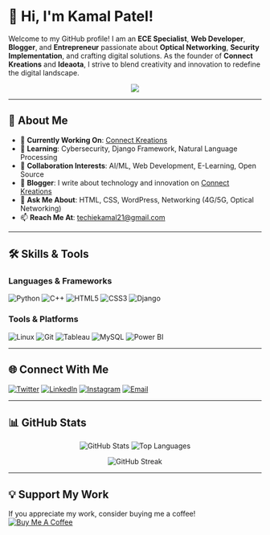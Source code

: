 # 👋 Hi, I'm Kamal Patel!

Welcome to my GitHub profile! I am an **ECE Specialist**, **Web Developer**, **Blogger**, and **Entrepreneur** passionate about **Optical Networking**, **Security Implementation**, and crafting digital solutions. As the founder of **Connect Kreations** and **Ideaota**, I strive to blend creativity and innovation to redefine the digital landscape.

<p align="center">
  <img src="https://readme-typing-svg.demolab.com?font=Fira+Code&weight=500&size=26&pause=1000&color=00F7FF&center=true&vCenter=true&width=435&lines=Welcome+to+My+GitHub!;Web+Developer+%7C+Network+Engineer;Entrepreneur+%7C+Freelancer+%7C+Blogger;Let's+Collaborate+and+Innovate!">
</p>

---

## 🚀 About Me
- 🔭 **Currently Working On**: [Connect Kreations](https://www.connectkreations.com)  
- 🌱 **Learning**: Cybersecurity, Django Framework, Natural Language Processing  
- 👯 **Collaboration Interests**: AI/ML, Web Development, E-Learning, Open Source  
- 📝 **Blogger**: I write about technology and innovation on [Connect Kreations](https://www.connectkreations.com)  
- 💬 **Ask Me About**: HTML, CSS, WordPress, Networking (4G/5G, Optical Networking)  
- 📫 **Reach Me At**: [techiekamal21@gmail.com](mailto:techiekamal21@gmail.com)  

---

## 🛠️ Skills & Tools

### Languages & Frameworks
![Python](https://img.shields.io/badge/-Python-3776AB?logo=python&logoColor=white&style=for-the-badge)
![C++](https://img.shields.io/badge/-C++-00599C?logo=cplusplus&logoColor=white&style=for-the-badge)
![HTML5](https://img.shields.io/badge/-HTML5-E34F26?logo=html5&logoColor=white&style=for-the-badge)
![CSS3](https://img.shields.io/badge/-CSS3-1572B6?logo=css3&logoColor=white&style=for-the-badge)
![Django](https://img.shields.io/badge/-Django-092E20?logo=django&logoColor=white&style=for-the-badge)

### Tools & Platforms
![Linux](https://img.shields.io/badge/-Linux-FCC624?logo=linux&logoColor=black&style=for-the-badge)
![Git](https://img.shields.io/badge/-Git-F05032?logo=git&logoColor=white&style=for-the-badge)
![Tableau](https://img.shields.io/badge/-Tableau-E97627?logo=tableau&logoColor=white&style=for-the-badge)
![MySQL](https://img.shields.io/badge/-MySQL-4479A1?logo=mysql&logoColor=white&style=for-the-badge)
![Power BI](https://img.shields.io/badge/-Power%20BI-F2C811?logo=powerbi&logoColor=black&style=for-the-badge)

---

## 🌐 Connect With Me

<p align="left">
  <a href="https://twitter.com/techiekamal07" target="_blank"><img src="https://img.shields.io/badge/-Twitter-1DA1F2?logo=twitter&logoColor=white&style=for-the-badge" alt="Twitter"></a>
  <a href="https://linkedin.com/in/kamal-patel-61a8201a0" target="_blank"><img src="https://img.shields.io/badge/-LinkedIn-0077B5?logo=linkedin&logoColor=white&style=for-the-badge" alt="LinkedIn"></a>
  <a href="https://instagram.com/techiekamal" target="_blank"><img src="https://img.shields.io/badge/-Instagram-E4405F?logo=instagram&logoColor=white&style=for-the-badge" alt="Instagram"></a>
  <a href="mailto:techiekamal21@gmail.com" target="_blank"><img src="https://img.shields.io/badge/-Email-D14836?logo=gmail&logoColor=white&style=for-the-badge" alt="Email"></a>
</p>

---

## 📊 GitHub Stats

<p align="center">
  <img src="https://github-readme-stats.vercel.app/api?username=techiekamal21&show_icons=true&theme=radical" alt="GitHub Stats">
  <img src="https://github-readme-stats.vercel.app/api/top-langs/?username=techiekamal21&layout=compact&theme=radical" alt="Top Languages">
</p>

<p align="center">
  <img src="https://github-readme-streak-stats.herokuapp.com/?user=techiekamal21&theme=radical" alt="GitHub Streak">
</p>

---

## 💡 Support My Work
If you appreciate my work, consider buying me a coffee!  
[![Buy Me A Coffee](https://cdn.buymeacoffee.com/buttons/v2/default-yellow.png)](https://www.buymeacoffee.com/techiekamal)
